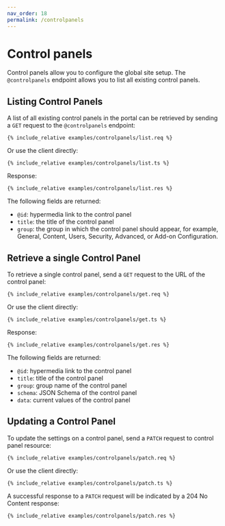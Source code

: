 ```yaml
---
nav_order: 18
permalink: /controlpanels
---
```


# Control panels

Control panels allow you to configure the global site setup. The `@controlpanels` endpoint allows you to list all existing control panels.

## Listing Control Panels

A list of all existing control panels in the portal can be retrieved by sending a `GET` request to the `@controlpanels` endpoint:

```
{% include_relative examples/controlpanels/list.req %}
```

Or use the client directly:

```
{% include_relative examples/controlpanels/list.ts %}
```

Response:

```
{% include_relative examples/controlpanels/list.res %}
```

The following fields are returned:

- `@id`: hypermedia link to the control panel
- `title`: the title of the control panel
- `group`: the group in which the control panel should appear, for example, General, Content, Users, Security, Advanced, or Add-on Configuration.

## Retrieve a single Control Panel

To retrieve a single control panel, send a `GET` request to the URL of the control panel:

```
{% include_relative examples/controlpanels/get.req %}
```

Or use the client directly:

```
{% include_relative examples/controlpanels/get.ts %}
```

Response:

```
{% include_relative examples/controlpanels/get.res %}
```

The following fields are returned:

- `@id`: hypermedia link to the control panel
- `title`: title of the control panel
- `group`: group name of the control panel
- `schema`: JSON Schema of the control panel
- `data`: current values of the control panel

## Updating a Control Panel

To update the settings on a control panel, send a `PATCH` request to control panel resource:

```
{% include_relative examples/controlpanels/patch.req %}
```

Or use the client directly:

```
{% include_relative examples/controlpanels/patch.ts %}
```

A successful response to a `PATCH` request will be indicated by a 204 No Content response:

```
{% include_relative examples/controlpanels/patch.res %}
```
